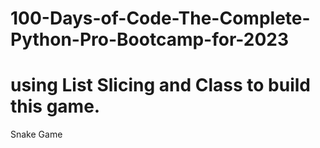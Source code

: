# 100-Days-of-Code-The-Complete-Python-Pro-Bootcamp-for-2023
# using List Slicing and Class to build this game.

Snake Game
